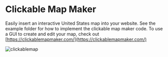 # Clickable Map Maker

Easily insert an interactive United States map into your website. See the example folder for how to implement the clickable map maker code. To use a GUI to create and edit your map, check out [https://clickablemapmaker.com/](https://clickablemapmaker.com/)

![clickablemap](https://user-images.githubusercontent.com/115098866/196560048-6b5347c1-a605-4b86-9bde-26122f884e43.png)

